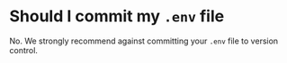 # Should I commit my `.env` file

No. We strongly recommend against committing your `.env` file to version control.

